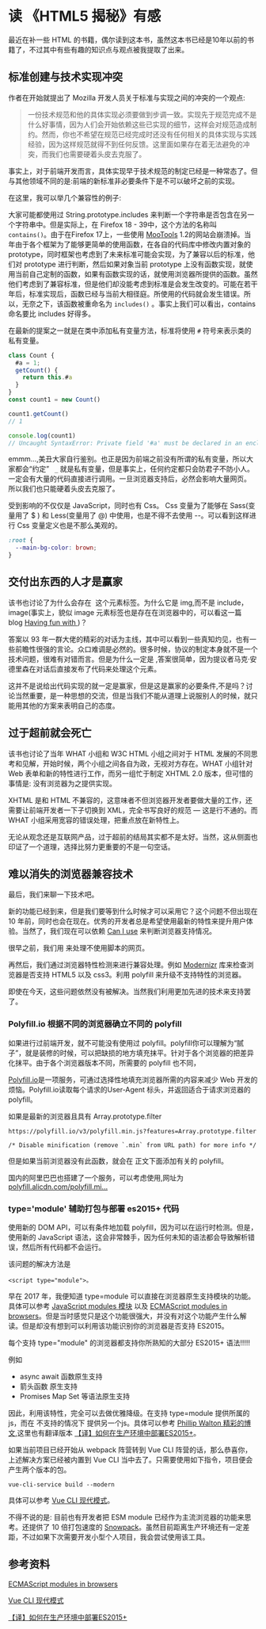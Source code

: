 # 读 《HTML5 揭秘》有感

最近在补一些 HTML 的书籍，偶尔读到这本书，虽然这本书已经是10年以前的书籍了，不过其中有些有趣的知识点与观点被我提取了出来。

## 标准创建与技术实现冲突

作者在开始就提出了 Mozilla 开发人员关于标准与实现之间的冲突的一个观点:

> 一份技术规范和他的具体实现必须要做到步调一致。实现先于规范完成不是什么好事情，因为人们会开始依赖这些已实现的细节，这样会对规范造成制约。然而，你也不希望在规范已经完成时还没有任何相关的具体实现与实践经验，因为这样规范就得不到任何反馈。这里面如果存在着无法避免的冲突，而我们也需要硬着头皮去克服了。

事实上，对于前端开发而言，具体实现早于技术规范的制定已经是一种常态了。但与其他领域不同的是:前端的新标准非必要条件下是不可以破坏之前的实现。

在这里，我可以举几个兼容性的例子:

大家可能都使用过 String.prototype.includes 来判断一个字符串是否包含在另一个字符串中。但是实际上，在 Firefox 18 - 39中，这个方法的名称叫 `contains()`。由于在Firefox 17上，一些使用 [MooTools](http://mootools.net/) 1.2的网站会崩溃掉。当年由于各个框架为了能够更简单的使用函数，在各自的代码库中修改内置对象的 prototype，同时框架也考虑到了未来标准可能会实现，为了兼容以后的标准，他们对 prototype 进行判断，然后如果对象当前 prototype  上没有函数实现，就使用当前自己定制的函数，如果有函数实现的话，就使用浏览器所提供的函数。虽然他们考虑到了兼容标准，但是他们却没能考虑到标准是会发生改变的。可能在若干年后，标准实现后，函数已经与当前大相径庭。所使用的代码就会发生错误。所以，无奈之下，该函数被重命名为 `includes()` 。事实上我们可以看出，contains 命名要比 includes 好得多。 

在最新的提案之一就是在类中添加私有变量方法，标准将使用 `#` 符号来表示类的私有变量。

```js
class Count {
  #a = 1;
  getCount() {
    return this.#a  
  }
}
const count1 = new Count()

count1.getCount()
// 1

console.log(count1)
// Uncaught SyntaxError: Private field '#a' must be declared in an enclosing class
```

emmm...,美丑大家自行鉴别。也正是因为前端之前没有所谓的私有变量，所以大家都会“约定” ` _` 就是私有变量，但是事实上，任何约定都只会防君子不防小人。一定会有大量的代码直接进行调用。一旦浏览器支持后，必然会影响大量网页。 所以我们也只能硬着头皮去克服了。

受到影响的不仅仅是 JavaScript，同时也有 Css。 Css 变量为了能够在 Sass(变量用了 $ ) 和 Less(变量用了 @) 中使用，也是不得不去使用 --。可以看到这样进行 Css 变量定义也是不那么美观的。

```css
:root {
  --main-bg-color: brown;
}
```

## 交付出东西的人才是赢家

该书也讨论了为什么会存在 <img> 这个元素标签。为什么它是 img,而不是 include，image(事实上，貌似 image 元素标签也是存在在浏览器中的，可以看这一篇 blog [Having fun with <image>](https://jakearchibald.com/2013/having-fun-with-image/))？

答案以 93 年一群大佬的精彩的对话为主线，其中可以看到一些真知灼见，也有一些前瞻性很强的言论。众口难调是必然的。很多时候，协议的制定本身就不是一个技术问题，很难有对错而言。但是为什么一定是 <img>,答案很简单，因为提议者马克·安德里森在对话后直接发布了代码来处理这个元素。

这并不是说给出代码实现的就一定是赢家，但是这是赢家的必要条件,不是吗？讨论当然重要，是一种思想的交流，但是当我们不能从道理上说服别人的时候，就只能用其他的方案来表明自己的态度。

## 过于超前就会死亡

该书也讨论了当年 WHAT 小组和 W3C HTML 小组之间对于 HTML 发展的不同思考和见解，开始时候，两个小组之间各自为政，无视对方存在。WHAT 小组针对 Web 表单和新的特性进行工作，而另一组忙于制定 XHTML 2.0 版本，但可惜的事情是: 没有浏览器为之提供实现。

XHTML 是和 HTML 不兼容的，这意味者不但浏览器开发者要做大量的工作，还需要让前端开发者一下子切换到 XML，完全书写良好的规范 — 这是行不通的。而 WHAT 小组采用宽容的错误处理，把重点放在新特性上。

无论从观念还是互联网产品，过于超前的结局其实都不是太好。当然，这从侧面也印证了一个道理，选择比努力更重要的不是一句空话。

## 难以消失的浏览器兼容技术

最后，我们来聊一下技术吧。

新的功能已经到来，但是我们要等到什么时候才可以采用它？这个问题不但出现在 10 年前，同时也会在现在。优秀的开发者总是希望使用最新的特性来提升用户体验。当然了，我们现在可以依赖 [Can I use](https://www.caniuse.com/) 来判断浏览器支持情况。

很早之前，我们用 <noscript> 来处理不使用脚本的网页。

再然后，我们通过浏览器特性检测来进行兼容处理。例如 [Modernizr](https://github.com/Modernizr/Modernizr) 库来检查浏览器是否支持 HTML5 以及 css3。利用 polyfill 来升级不支持特性的浏览器。

即使在今天，这些问题依然没有被解决。当然我们利用更加先进的技术来支持罢了。

### Polyfill.io 根据不同的浏览器确立不同的 polyfill

如果进行过前端开发，就不可能没有使用过 polyfill。polyfill你可以理解为“腻子”，就是装修的时候，可以把缺损的地方填充抹平。针对于各个浏览器的把差异化抹平。由于各个浏览器版本不同，所需要的 polyfill 也不同，

[Polyfill.io](https://polyfill.io/v3/url-builder/)是一项服务，可通过选择性地填充浏览器所需的内容来减少 Web 开发的烦恼。Polyfill.io读取每个请求的User-Agent 标头，并返回适合于请求浏览器的polyfill。

如果是最新的浏览器且具有 Array.prototype.filter

```
https://polyfill.io/v3/polyfill.min.js?features=Array.prototype.filter

/* Disable minification (remove `.min` from URL path) for more info */
```

但是如果当前浏览器没有此函数，就会在 正文下面添加有关的 polyfill。

国内的阿里巴巴也搭建了一个服务，可以考虑使用,网址为 [polyfill.alicdn.com/polyfill.mi…](https://polyfill.alicdn.com/polyfill.min.js)

### type='module' 辅助打包与部署 es2015+ 代码

使用新的 DOM API，可以有条件地加载 polyfill，因为可以在运行时检测。但是，使用新的 JavaScript 语法，这会非常棘手，因为任何未知的语法都会导致解析错误，然后所有代码都不会运行。

该问题的解决方法是

```
<script type="module">。
```

早在 2017 年，我便知道 type=module 可以直接在浏览器原生支持模块的功能。具体可以参考 [JavaScript modules 模块](https://developer.mozilla.org/zh-CN/docs/Web/JavaScript/Guide/Modules) 以及 [ECMAScript modules in browsers](https://jakearchibald.com/2017/es-modules-in-browsers/)。但是当时感觉只是这个功能很强大，并没有对这个功能产生什么解读。但是却没有想到可以利用该功能识别你的浏览器是否支持 ES2015。

每个支持 type="module" 的浏览器都支持你所熟知的大部分 ES2015+ 语法!!!!!

例如

- async await 函数原生支持
- 箭头函数 原生支持
- Promises Map Set 等语法原生支持

因此，利用该特性，完全可以去做优雅降级。在支持 type=module 提供所属的 js，而在 不支持的情况下 提供另一个js。具体可以参考 [Phillip Walton 精彩的博文](https://philipwalton.com/articles/deploying-es2015-code-in-production-today/),这里也有翻译版本 [【译】如何在生产环境中部署ES2015+](https://jdc.jd.com/archives/4911)。

如果当前项目已经开始从 webpack 阵营转到 Vue CLI 阵营的话，那么恭喜你，上述解决方案已经被内置到 Vue CLI 当中去了。只需要使用如下指令，项目便会产生两个版本的包。

```
vue-cli-service build --modern
```

具体可以参考 [Vue CLI 现代模式](https://cli.vuejs.org/zh/guide/browser-compatibility.html#现代模式)。

不得不说的是: 目前也有开发者把  ESM  module 已经作为主流浏览器的功能来思考。还提供了 10 倍打包速度的 [Snowpack](https://www.snowpack.dev/)。虽然目前距离生产环境还有一定差距，不过如果下次需要开发小型个人项目，我会尝试使用该工具。


## 参考资料

[ECMAScript modules in browsers](https://jakearchibald.com/2017/es-modules-in-browsers/)

[Vue CLI 现代模式](https://cli.vuejs.org/zh/guide/browser-compatibility.html#现代模式)

 [【译】如何在生产环境中部署ES2015+](https://jdc.jd.com/archives/4911)